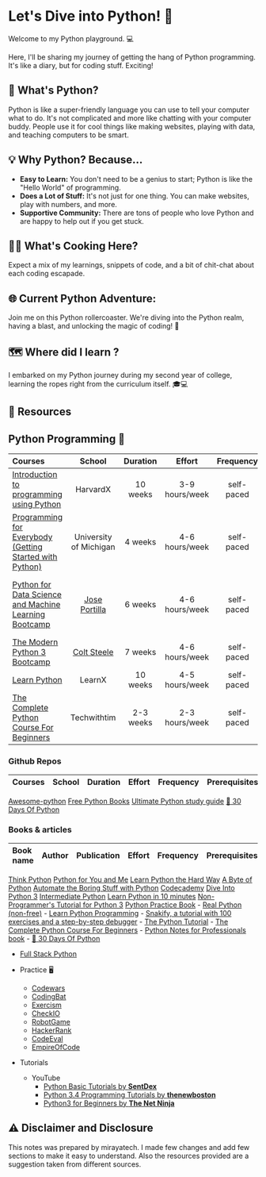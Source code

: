 # Let's Dive into Python! 🐍

Welcome to my Python playground. 💻

Here, I'll be sharing my journey of getting the hang of Python programming. It's like a diary, but for coding stuff. Exciting!

## 🚀 What's Python?

Python is like a super-friendly language you can use to tell your computer what to do. It's not complicated and more like chatting with your computer buddy. People use it for cool things like making websites, playing with data, and teaching computers to be smart.

## 💡 Why Python? Because...

- **Easy to Learn:** You don't need to be a genius to start; Python is like the "Hello World" of programming.
- **Does a Lot of Stuff:** It's not just for one thing. You can make websites, play with numbers, and more. 
- **Supportive Community:** There are tons of people who love Python and are happy to help out if you get stuck.

## 👨‍🍳 What's Cooking Here? 

Expect a mix of my learnings, snippets of code, and a bit of chit-chat about each coding escapade.

## 🌐 Current Python Adventure:

Join me on this Python rollercoaster. We're diving into the Python realm, having a blast, and unlocking the magic of coding! 🚀

## 🗺 Where did I learn ?

I embarked on my Python journey during my second year of college, learning the ropes right from the curriculum itself. 🎓💻


## 📙 Resources 

## Python Programming 🐍

Courses | School | Duration | Effort | Frequency | Prerequisites
:-- | :--: | :--: | :--: | :--: | :--:
[Introduction to programming using Python](https://www.edx.org/learn/python/harvard-university-cs50-s-introduction-to-programming-with-python) | HarvardX | 10 weeks | 3-9 hours/week | self-paced | none
[Programming for Everybody (Getting Started with Python)](https://)| University of Michigan | 4 weeks | 4-6 hours/week | self-paced | none
[Python for Data Science and Machine Learning Bootcamp](https://www.udemy.com/course/python-for-data-science-and-machine-learning-bootcamp/) | [Jose Portilla](https://www.udemy.com/user/joseportilla/) | 6 weeks | 4-6 hours/week | self-paced | [Programming for Everybody (Getting Started with Python)](https://)
[The Modern Python 3 Bootcamp](https://www.udemy.com/course/the-modern-python3-bootcamp/) | [Colt Steele](https://www.udemy.com/course/the-modern-python3-bootcamp/?couponCode=24T4FS22124#instructor-1) | 7 weeks | 4-6 hours/week | self-paced | none 
[Learn Python](http://www.learnpython.org/) | LearnX | 10 weeks | 4-5 hours/week | self-paced | none
[The Complete Python Course For Beginners](https://www.youtube.com/watch?v=sxTmJE4k0ho) | Techwithtim | 2-3 weeks | 2-3 hours/week | self-paced | none  

### Github Repos 

Courses | School | Duration | Effort | Frequency | Prerequisites
:-- | :--: | :--: | :--: | :--: | :--:
[Awesome-python](https://github.com/CodementorIO/Python-Learning-Resources/)
[Free Python Books](https://github.com/pamoroso/free-python-books)
[Ultimate Python study guide](https://github.com/huangsam/ultimate-python)
[🐍 30 Days Of Python](https://github.com/Asabeneh/30-Days-Of-Python)

### Books & articles

Book name | Author | Publication | Effort | Frequency | Prerequisites
:-- | :--: | :--: | :--: | :--: | :--:
[Think Python](http://www.greenteapress.com/thinkpython/)
[Python for You and Me](http://pymbook.readthedocs.org/en/py3/)
[Learn Python the Hard Way](http://learnpythonthehardway.org/book/)
[A Byte of Python](http://www.swaroopch.com/notes/python/)
[Automate the Boring Stuff with Python](https://automatetheboringstuff.com/)
[Codecademy](http://www.codecademy.com/tracks/python)
[Dive Into Python 3](https://diveintopython3.problemsolving.io/)
[Intermediate Python](http://book.pythontips.com/en/latest/)
[Learn Python in 10 minutes](http://www.stavros.io/tutorials/python/)
[Non-Programmer's Tutorial for Python 3](http://en.wikibooks.org/wiki/Non-Programmer%27s_Tutorial_for_Python_3)
[Python Practice Book](http://anandology.com/python-practice-book/index.html)
    - [Real Python (non-free)](https://realpython.com)
    - [Learn Python Programming](https://www.scaler.com/topics/python/)
    - [Snakify, a tutorial with 100 exercises and a step-by-step debugger](https://snakify.org)
    - [The Python Tutorial](https://docs.python.org/3/tutorial/index.html)
    - [The Complete Python Course For Beginners](https://www.youtube.com/watch?v=sxTmJE4k0ho)
    - [Python Notes for Professionals book](http://books.goalkicker.com/PythonBook/)
    - [🐍 30 Days Of Python](https://github.com/Asabeneh/30-Days-Of-Python)
- [Full Stack Python](http://www.fullstackpython.com/)
- Practice 🖥
    - [Codewars](http://www.codewars.com/)
    - [CodingBat](http://codingbat.com/python)
    - [Exercism](http://exercism.io/)
    - [CheckIO](http://www.checkio.org/)
    - [RobotGame](https://robotgame.net/home)
    - [HackerRank](https://www.hackerrank.com/domains)
    - [CodeEval](https://www.codeeval.com/dashboard/)
    - [EmpireOfCode](https://empireofcode.com/game/)

- Tutorials
    - YouTube
        - [Python Basic Tutorials by **SentDex**](https://www.youtube.com/playlist?list=PLQVvvaa0QuDdFqJtqsyeEewqVm_7VRrlD)
        - [Python 3.4 Programming Tutorials by **thenewboston**](https://www.youtube.com/playlist?list=PL6gx4Cwl9DGAcbMi1sH6oAMk4JHw91mC_)
        - [Python3 for Beginners by **The Net Ninja**](https://www.youtube.com/playlist?list=PL4cUxeGkcC9idu6GZ8EU_5B6WpKTdYZbK)


## ⚠ Disclaimer and Disclosure

This notes was prepared by mirayatech. I made few changes and add few sections to make it easy to understand. Also the resources provided are a suggestion taken from different sources. 
